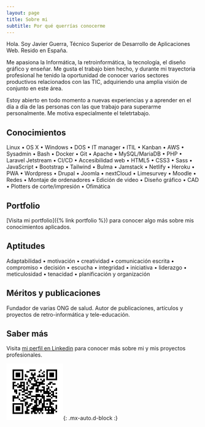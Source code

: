 ```yaml
---
layout: page
title: Sobre mi
subtitle: Por qué querrías conocerme
---
```


Hola. Soy Javier Guerra, Técnico Superior de Desarrollo de Aplicaciones Web. Resido en España.

Me apasiona la Informática, la retroinformática, la tecnología, el diseño gráfico y enseñar. Me gusta el trabajo bien hecho, y durante mi trayectoria profesional he tenido la oportunidad de conocer varios sectores productivos relacionados con las TIC, adquiriendo una amplia visión de conjunto en este área.

Estoy abierto en todo momento a nuevas experiencias y a aprender en el día a día de las personas con las que trabajo para superarme personalmente. Me motiva especialmente el teletrtabajo.

## Conocimientos
Linux • OS X • Windows • DOS • IT manager • ITIL • Kanban • AWS • Sysadmin • Bash • Docker • Git • Apache • MySQL/MariaDB • PHP • Laravel Jetstream  • CI/CD • Accesibilidad web • HTML5 • CSS3 • Sass • JavaScript • Bootstrap • Tailwind • Bulma • Jamstack • Netlify • Heroku • PWA • Wordpress • Drupal • Joomla • nextCloud • Limesurvey • Moodle • Redes • Montaje de ordenadores • Edición de video • Diseño gráfico • CAD • Plotters de corte/impresión • Ofimática

## Portfolio
[Visita mi portfolio]({% link portfolio %}) para conocer algo más sobre mis conocimientos aplicados.

## Aptitudes
Adaptabilidad • motivación • creatividad • comunicación escrita • compromiso • decisión • escucha • integridad • iniciativa • liderazgo • meticulosidad • tenacidad • planificación y organización

## Méritos y publicaciones
Fundador de varias ONG de salud.
Autor de publicaciones, artículos y proyectos de retro-informática y tele-educación.

## Saber más
Visita [mi perfil en Linkedin](https://linkedin.com/in/javguerra) para conocer más sobre mi y mis proyectos profesionales.

![Código QR](assets/img/qr-code.png){: .mx-auto.d-block :}
